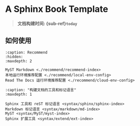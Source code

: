 # A Sphinx Book Template

<!-- 徽章 -->

> **文档构建时间: {sub-ref}`today`**

## 如何使用

<!-- how to use  -->

```{toctree}
:caption: Recommend
:hidden:
:maxdepth: 2

MyST Markdown <./recommend/recommend-index>
本地运行环境推荐配置 <./recommend/local-env-config>
Read The Docs 运行环境推荐配置 <./recommend/cloud-env-config>
```

```{toctree}
:caption: "构建文档的工具和标记语言"
:maxdepth: 1

Sphinx 工具和 reST 标记语言 <syntax/sphinx/sphinx-index>
Markdown 标记语言 <syntax/markdown/md-index>
MyST <syntax/MyST/myst-index>
Sphinx 扩展工具 <syntax/extend/ext-index>
```
